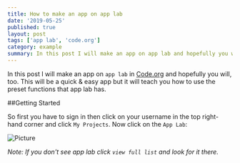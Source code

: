 ```yaml
---
title: How to make an app on app lab
date: '2019-05-25'
published: true
layout: post
tags: ['app lab', 'code.org']
category: example
summary: In this post I will make an app on app lab and hopefully you will, too. This will be a quick & easy app but it will teach you how to use the preset functions that app lab has
---
```


In this post I will make an app on `app lab` in [Code.org](https://www.code.org 'Code.org') and hopefully you will, too. This will be a quick & easy app but it will teach you how to use the preset functions that app lab has.

##Getting Started

So first you have to sign in then click on your username in the top right-hand corner and click `My Projects`. Now click on the `App Lab`:

![Picture](../codeorg.png)

_Note: If you don't see app lab click `view full list` and look for it there._

